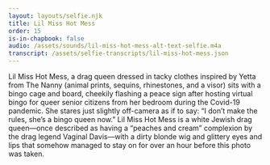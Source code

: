 ```yaml
---
layout: layouts/selfie.njk
title: Lil Miss Hot Mess
order: 15
is-in-chapbook: false
audio: /assets/sounds/lil-miss-hot-mess-alt-text-selfie.m4a
transcript: /assets/selfie-transcripts/lil-miss-hot-mess.json
---
```


Lil Miss Hot Mess, a drag queen dressed in tacky clothes inspired by Yetta from The Nanny (animal prints, sequins, rhinestones, and a visor) sits with a bingo cage and board, cheekily flashing a peace sign after hosting virtual bingo for queer senior citizens from her bedroom during the Covid-19 pandemic. She stares just slightly off-camera as if to say: “I don’t make the rules, she’s a bingo queen now.” Lil Miss Hot Mess is a white Jewish drag queen—once described as having a “peaches and cream” complexion by the drag legend Vaginal Davis—with a dirty blonde wig and glittery eyes and lips that somehow managed to stay on for over an hour before this photo was taken.
